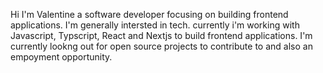 Hi I'm Valentine a software developer focusing on building frontend applications.
I'm generally intersted in tech. currently i'm working with Javascript, Typscript, React and Nextjs to build frontend applications.
I'm currently lookng out for open source projects to contribute to and also an empoyment opportunity.
